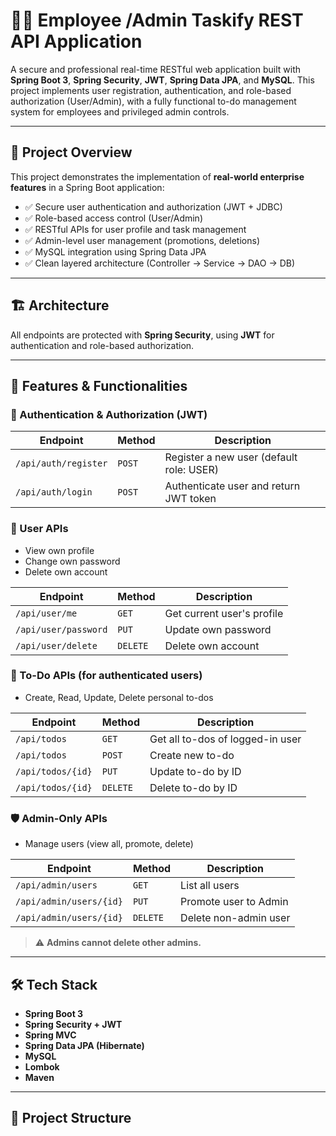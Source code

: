 # 🧑‍💼 Employee /Admin Taskify REST API Application

A secure and professional real-time RESTful web application built with **Spring Boot 3**, **Spring Security**, **JWT**, **Spring Data JPA**, and **MySQL**. This project implements user registration, authentication, and role-based authorization (User/Admin), with a fully functional to-do management system for employees and privileged admin controls.

---

## 🚀 Project Overview

This project demonstrates the implementation of **real-world enterprise features** in a Spring Boot application:

- ✅ Secure user authentication and authorization (JWT + JDBC)
- ✅ Role-based access control (User/Admin)
- ✅ RESTful APIs for user profile and task management
- ✅ Admin-level user management (promotions, deletions)
- ✅ MySQL integration using Spring Data JPA
- ✅ Clean layered architecture (Controller → Service → DAO → DB)

---

## 🏗️ Architecture


All endpoints are protected with **Spring Security**, using **JWT** for authentication and role-based authorization.

---

## 🔐 Features & Functionalities

### 👤 Authentication & Authorization (JWT)

| Endpoint | Method | Description |
|---------|--------|-------------|
| `/api/auth/register` | `POST` | Register a new user (default role: USER) |
| `/api/auth/login`    | `POST` | Authenticate user and return JWT token |

### 👥 User APIs

- View own profile
- Change own password
- Delete own account

| Endpoint | Method | Description |
|----------|--------|-------------|
| `/api/user/me`       | `GET`    | Get current user's profile |
| `/api/user/password` | `PUT`    | Update own password |
| `/api/user/delete`   | `DELETE` | Delete own account |

### 📝 To-Do APIs (for authenticated users)

- Create, Read, Update, Delete personal to-dos

| Endpoint | Method | Description |
|----------|--------|-------------|
| `/api/todos`         | `GET`    | Get all to-dos of logged-in user |
| `/api/todos`         | `POST`   | Create new to-do |
| `/api/todos/{id}`    | `PUT`    | Update to-do by ID |
| `/api/todos/{id}`    | `DELETE` | Delete to-do by ID |

### 🛡️ Admin-Only APIs

- Manage users (view all, promote, delete)

| Endpoint | Method | Description |
|----------|--------|-------------|
| `/api/admin/users`        | `GET`    | List all users |
| `/api/admin/users/{id}`   | `PUT`    | Promote user to Admin |
| `/api/admin/users/{id}`   | `DELETE` | Delete non-admin user |

> ⚠️ **Admins cannot delete other admins.**

---

## 🛠️ Tech Stack

- **Spring Boot 3**
- **Spring Security + JWT**
- **Spring MVC**
- **Spring Data JPA (Hibernate)**
- **MySQL**
- **Lombok**
- **Maven**

---

## 🧱 Project Structure

